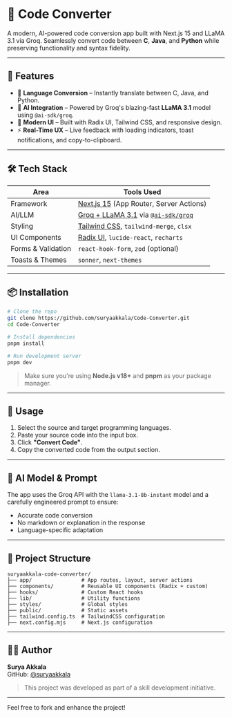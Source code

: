 # 🧠 Code Converter

A modern, AI-powered code conversion app built with Next.js 15 and LLaMA 3.1 via Groq. Seamlessly convert code between **C**, **Java**, and **Python** while preserving functionality and syntax fidelity.

<!-- ![Screenshot](https://via.placeholder.com/1200x600?text=Project+Screenshot) Replace with actual screenshot -->

---

## 🚀 Features

- 🔁 **Language Conversion** – Instantly translate between C, Java, and Python.
- 🤖 **AI Integration** – Powered by Groq's blazing-fast **LLaMA 3.1** model using `@ai-sdk/groq`.
- 🎨 **Modern UI** – Built with Radix UI, Tailwind CSS, and responsive design.
- ⚡ **Real-Time UX** – Live feedback with loading indicators, toast notifications, and copy-to-clipboard.

---

## 🛠️ Tech Stack

| Area               | Tools Used                                                                 |
|--------------------|----------------------------------------------------------------------------|
| Framework          | [Next.js 15](https://nextjs.org/) (App Router, Server Actions)             |
| AI/LLM             | [Groq + LLaMA 3.1](https://groq.com/) via [`@ai-sdk/groq`](https://www.npmjs.com/package/@ai-sdk/groq) |
| Styling            | [Tailwind CSS](https://tailwindcss.com/), `tailwind-merge`, `clsx`         |
| UI Components      | [Radix UI](https://www.radix-ui.com/), `lucide-react`, `recharts`          |
| Forms & Validation | `react-hook-form`, `zod` (optional)                                        |
| Toasts & Themes    | `sonner`, `next-themes`                                                    |

---

## 📦 Installation

```bash
# Clone the repo
git clone https://github.com/suryaakkala/Code-Converter.git
cd Code-Converter

# Install dependencies
pnpm install

# Run development server
pnpm dev
```

> Make sure you're using **Node.js v18+** and **pnpm** as your package manager.

---

## 🧪 Usage

1. Select the source and target programming languages.
2. Paste your source code into the input box.
3. Click **"Convert Code"**.
4. Copy the converted code from the output section.

---

## 🧬 AI Model & Prompt

The app uses the Groq API with the `llama-3.1-8b-instant` model and a carefully engineered prompt to ensure:
- Accurate code conversion
- No markdown or explanation in the response
- Language-specific adaptation

---

## 📁 Project Structure

```
suryaakkala-code-converter/
├── app/                # App routes, layout, server actions
├── components/         # Reusable UI components (Radix + custom)
├── hooks/              # Custom React hooks
├── lib/                # Utility functions
├── styles/             # Global styles
├── public/             # Static assets
├── tailwind.config.ts  # TailwindCSS configuration
├── next.config.mjs     # Next.js configuration
```

---

## 👨‍💻 Author

**Surya Akkala**  
GitHub: [@suryaakkala](https://github.com/suryaakkala)

> This project was developed as part of a skill development initiative.

---


Feel free to fork and enhance the project!
